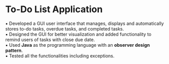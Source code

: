 # To-Do List Application
▪	Developed a GUI user interface that manages, displays and automatically stores to-do tasks, overdue tasks, and completed tasks. <br />
▪	Designed the GUI for better visualization and added functionality to remind users of tasks with close due date.<br />
▪	Used **Java** as the programming language with an **observer design pattern**.<br />
▪	Tested all the functionalities including exceptions.

